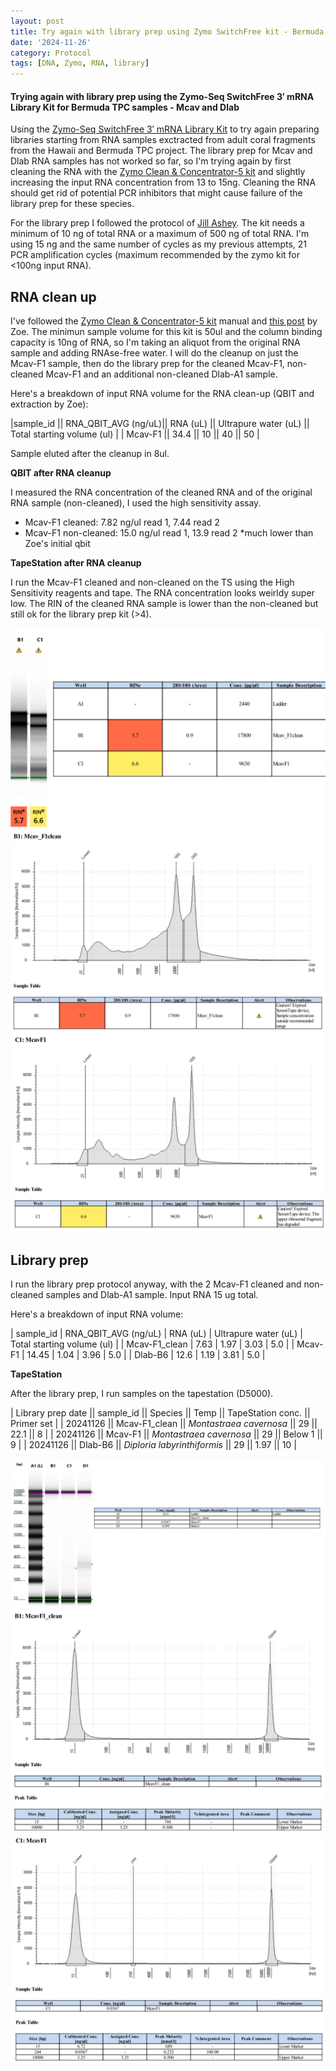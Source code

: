 ```yaml
---
layout: post
title: Try again with library prep using Zymo SwitchFree kit - Bermuda TPC samples
date: '2024-11-26'
category: Protocol
tags: [DNA, Zymo, RNA, library]
---
```


#### Trying again with library prep using the Zymo-Seq SwitchFree 3′ mRNA Library Kit for Bermuda TPC samples - Mcav and Dlab

Using the [Zymo-Seq SwitchFree 3′ mRNA Library Kit](https://www.zymoresearch.com/products/zymo-seq-switchfree-3-mrna-library-kit) to try again preparing libraries starting from RNA samples exctracted from adult coral fragments from the Hawaii and Bermuda TPC project. The library prep for Mcav and Dlab RNA samples has not worked so far, so I'm trying again by first cleaning the RNA with the [Zymo Clean & Concentrator-5 kit](https://www.zymoresearch.com/products/rna-clean-concentrator-5) and slightly increasing the input RNA concentration from 13 to 15ng.
Cleaning the RNA should get rid of potential PCR inhibitors that might cause failure of the library prep for these species.

For the library prep I followed the protocol of [Jill Ashey](https://github.com/JillAshey/JillAshey_Putnam_Lab_Notebook/blob/master/_posts/2024-03-29-Zymo-SwitchFree.md).
The kit needs a minimum of 10 ng of total RNA or a maximum of 500 ng of total RNA. I'm using 15 ng and the same number of cycles as my previous attempts, 21 PCR amplification cycles (maximum recommended by the zymo kit for <100ng input RNA).

## RNA clean up
I've followed the [Zymo Clean & Concentrator-5 kit](https://www.zymoresearch.com/products/rna-clean-concentrator-5) manual and [this post](https://zdellaert.github.io/ZD_Putnam_Lab_Notebook/Pooling-and-Concentrating-RNA-Clean-Concentrate-2023-05-05/) by Zoe. The minimun sample volume for this kit is 50ul and the column binding capacity is 10ng of RNA, so I'm taking an aliquot from the original RNA sample and adding RNAse-free water.
I will do the cleanup on just the Mcav-F1 sample, then do the library prep for the cleaned Mcav-F1, non-cleaned Mcav-F1 and an additional non-cleaned Dlab-A1 sample.

Here's a breakdown of input RNA volume for the RNA clean-up (QBIT and extraction by Zoe):

|sample_id   || RNA_QBIT_AVG (ng/uL)|| RNA (uL) || Ultrapure water (uL) || Total starting volume (ul) |
| Mcav-F1       || 34.4     ||     10      ||   40                 || 50                        |

Sample eluted after the cleanup in 8ul.

**QBIT after RNA cleanup**

I measured the RNA concentration of the cleaned RNA and of the original RNA sample (non-cleaned), I used the high sensitivity assay.

- Mcav-F1 cleaned: 7.82 ng/ul read 1, 7.44 read 2
- Mcav-F1 non-cleaned: 15.0 ng/ul read 1, 13.9 read 2 *much lower than Zoe's initial qbit

**TapeStation after RNA cleanup**

I run the Mcav-F1 cleaned and non-cleaned on the TS using the High Sensitivity reagents and tape. 
The RNA concentration looks weirldy super low. The RIN of the cleaned RNA sample is lower than the non-cleaned but still ok for the library prep kit (>4).

![LibraryPrepZymo4.png](https://github.com/FScucchia-LabNotebooks/FScucchia_Putnam_Lab_Notebook/blob/master/images/LibraryPrepZymo4.png?raw=true)


## Library prep
I run the library prep protocol anyway, with the 2 Mcav-F1 cleaned and non-cleaned samples and Dlab-A1 sample.
Input RNA 15 ug total.

Here's a breakdown of input RNA volume:

| sample_id | RNA_QBIT_AVG (ng/uL) | RNA (uL) | Ultrapure water (uL) | Total starting volume (ul) |
| Mcav-F1_clean | 7.63           | 1.97     | 3.03                  | 5.0                        |
| Mcav-F1 | 14.45           | 1.04      | 3.96                  | 5.0                        |
| Dlab-B6 | 12.6            | 1.19     | 3.81                  | 5.0                        |


**TapeStation**

After the library prep, I run samples on the tapestation (D5000).

| Library prep date  || sample_id  ||     Species            || Temp   ||    TapeStation conc.     ||   Primer set  |
| 20241126  ||  Mcav-F1_clean    || *Montastraea cavernosa*          || 29       ||    22.1          ||  8  |
| 20241126  ||  Mcav-F1   || *Montastraea cavernosa*          || 29     ||   Below 1         ||  9  |
| 20241126  ||  Dlab-B6   || *Diploria labyrinthiformis*          || 29     ||   1.97        ||  10  |


![LibraryPrepZymo5.png](https://github.com/FScucchia-LabNotebooks/FScucchia_Putnam_Lab_Notebook/blob/master/images/LibraryPrepZymo5.png?raw=true)
